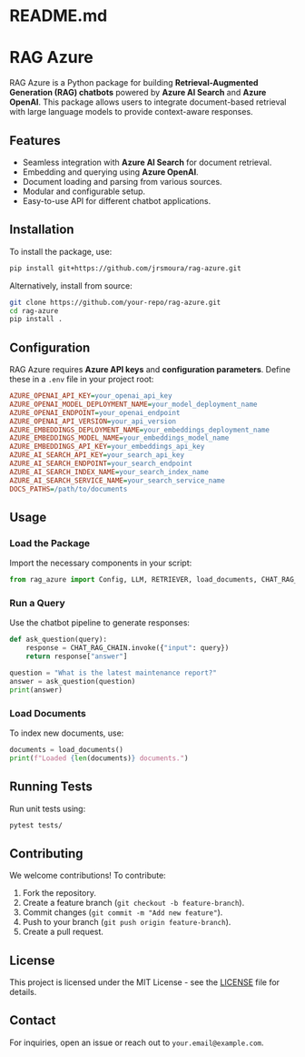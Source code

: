 # README.md

# RAG Azure

RAG Azure is a Python package for building **Retrieval-Augmented Generation (RAG) chatbots** powered by **Azure AI Search** and **Azure OpenAI**. This package allows users to integrate document-based retrieval with large language models to provide context-aware responses.

## Features
- Seamless integration with **Azure AI Search** for document retrieval.
- Embedding and querying using **Azure OpenAI**.
- Document loading and parsing from various sources.
- Modular and configurable setup.
- Easy-to-use API for different chatbot applications.

## Installation
To install the package, use:

```sh
pip install git+https://github.com/jrsmoura/rag-azure.git
```

Alternatively, install from source:

```sh
git clone https://github.com/your-repo/rag-azure.git
cd rag-azure
pip install .
```

## Configuration
RAG Azure requires **Azure API keys** and **configuration parameters**. Define these in a `.env` file in your project root:

```ini
AZURE_OPENAI_API_KEY=your_openai_api_key
AZURE_OPENAI_MODEL_DEPLOYMENT_NAME=your_model_deployment_name
AZURE_OPENAI_ENDPOINT=your_openai_endpoint
AZURE_OPENAI_API_VERSION=your_api_version
AZURE_EMBEDDINGS_DEPLOYMENT_NAME=your_embeddings_deployment_name
AZURE_EMBEDDINGS_MODEL_NAME=your_embeddings_model_name
AZURE_EMBEDDINGS_API_KEY=your_embeddings_api_key
AZURE_AI_SEARCH_API_KEY=your_search_api_key
AZURE_AI_SEARCH_ENDPOINT=your_search_endpoint
AZURE_AI_SEARCH_INDEX_NAME=your_search_index_name
AZURE_AI_SEARCH_SERVICE_NAME=your_search_service_name
DOCS_PATHS=/path/to/documents
```

## Usage
### Load the Package
Import the necessary components in your script:

```python
from rag_azure import Config, LLM, RETRIEVER, load_documents, CHAT_RAG_CHAIN
```

### Run a Query
Use the chatbot pipeline to generate responses:

```python
def ask_question(query):
    response = CHAT_RAG_CHAIN.invoke({"input": query})
    return response["answer"]

question = "What is the latest maintenance report?"
answer = ask_question(question)
print(answer)
```

### Load Documents
To index new documents, use:

```python
documents = load_documents()
print(f"Loaded {len(documents)} documents.")
```

## Running Tests
Run unit tests using:

```sh
pytest tests/
```

## Contributing
We welcome contributions! To contribute:
1. Fork the repository.
2. Create a feature branch (`git checkout -b feature-branch`).
3. Commit changes (`git commit -m "Add new feature"`).
4. Push to your branch (`git push origin feature-branch`).
5. Create a pull request.

## License
This project is licensed under the MIT License - see the [LICENSE](LICENSE) file for details.

## Contact
For inquiries, open an issue or reach out to `your.email@example.com`.
